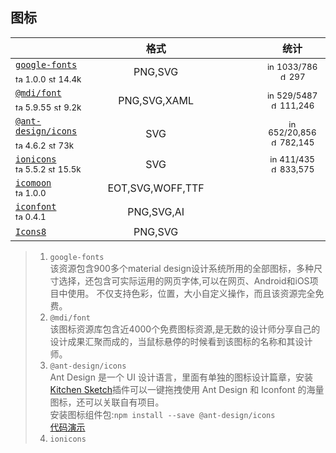 ## 图标

|  | 格式 |  |  |  |  |  | 统计 |
|---|:---:|:---:|:---:|:---:|:---:|:---:|:---:|
| [`google-fonts`](https://material.io/icons/)<div><sub><a href="https://www.npmjs.com/package/google-fonts" target="_blank" title="npm version"><img src="../ReadmeSrc/img/tag.svg" width="12" alt="tag" /></a> 1.0.0</sub> <sub><a href="https://github.com/google/fonts/stargazers" target="_blank" title="stars on Github"><img src="../ReadmeSrc/img/star.svg" width="12" alt="star" /></a> 14.4k</sub></div> | PNG,SVG |  |  |  |  |  | <div><sub><a href="https://github.com/google/fonts/issues" target="_blank" title="open / closed issues"><img src="../ReadmeSrc/img/info.svg" width="12" alt="info" /></a> 1033/786</sub></div><div><sub><a href="https://www.npmjs.com/package/google-fonts" target="_blank" title="weekly downloads"><img src="../ReadmeSrc/img/download.svg" width="12" alt="download" /></a> 297</sub></div> |
| [`@mdi/font`](https://materialdesignicons.com)<div><sub><a href="https://www.npmjs.com/package/@mdi/font" target="_blank" title="npm version"><img src="../ReadmeSrc/img/tag.svg" width="12" alt="tag" /></a> 5.9.55</sub> <sub><a href="https://github.com/Templarian/MaterialDesign/stargazers" target="_blank" title="stars on Github"><img src="../ReadmeSrc/img/star.svg" width="12" alt="star" /></a> 9.2k</sub></div> | PNG,SVG,XAML |  |  |  |  |  | <div><sub><a href="https://github.com/Templarian/MaterialDesign/issues" target="_blank" title="open / closed issues"><img src="../ReadmeSrc/img/info.svg" width="12" alt="info" /></a> 529/5487</sub></div><div><sub><a href="https://www.npmjs.com/package/@mdi/font" target="_blank" title="weekly downloads"><img src="../ReadmeSrc/img/download.svg" width="12" alt="download" /></a> 111,246</sub></div> |
| [`@ant-design/icons`](https://ant.design/components/icon/)<div><sub><a href="https://www.npmjs.com/package/@ant-design/icons" target="_blank" title="npm version"><img src="../ReadmeSrc/img/tag.svg" width="12" alt="tag" /></a> 4.6.2</sub> <sub><a href="https://github.com/ant-design/ant-design/stargazers/" target="_blank" title="stars on Github"><img src="../ReadmeSrc/img/star.svg" width="12" alt="star" /></a> 73k</sub></div> | SVG |  |  |  |  |  | <div><sub><a href="https://github.com/ant-design/ant-design/issues" target="_blank" title="open / closed issues"><img src="../ReadmeSrc/img/info.svg" width="12" alt="info" /></a> 652/20,856</sub></div><div><sub><a href="https://www.npmjs.com/package/@ant-design/icons" target="_blank" title="weekly downloads"><img src="../ReadmeSrc/img/download.svg" width="12" alt="download" /></a> 782,145</sub></div> |
| [`ionicons`](https://ionic.io/ionicons)<div><sub><a href="https://www.npmjs.com/package/ionicons" target="_blank" title="npm version"><img src="../ReadmeSrc/img/tag.svg" width="12" alt="tag" /></a> 5.5.2 </sub> <sub><a href="https://github.com/ionic-team/ionicons/stargazers" target="_blank" title="stars on Github"><img src="../ReadmeSrc/img/star.svg" width="12" alt="star" /></a> 15.5k</sub></div> | SVG |  |  |  |  |  | <div><sub><a href="https://github.com/ionic-team/ionicons/issues" target="_blank" title="open / closed issues"><img src="../ReadmeSrc/img/info.svg" width="12" alt="info" /></a> 411/435</sub></div><div><sub><a href="https://www.npmjs.com/package/ionicons" target="_blank" title="weekly downloads"><img src="../ReadmeSrc/img/download.svg" width="12" alt="download" /></a> 833,575</sub></div> |
| [`icomoon`](https://icomoon.io/)<div><sub><a href="https://www.npmjs.com/package/icomoon" target="_blank" title="npm version"><img src="../ReadmeSrc/img/tag.svg" width="12" alt="tag" /></a> 1.0.0 </sub></div> | EOT,SVG,WOFF,TTF |  |  |  |  |  |  |
| [`iconfont`](https://www.iconfont.cn/)<div><sub><a href="https://www.npmjs.com/package/iconfont" target="_blank" title="npm version"><img src="../ReadmeSrc/img/tag.svg" width="12" alt="tag" /></a> 0.4.1 </sub></div> | PNG,SVG,AI |  |  |  |  |  |  |
| [`Icons8`](http://icons8.com/material-icons/) | PNG,SVG |  |  |  |  |  |  |
>1. `google-fonts`<br>
    该资源包含900多个material design设计系统所用的全部图标，多种尺寸选择，还包含可实际运用的网页字体,可以在网页、Android和iOS项目中使用。 不仅支持色彩，位置，大小自定义操作，而且该资源完全免费。
>2. `@mdi/font`<br>
    该图标资源库包含近4000个免费图标资源,是无数的设计师分享自己的设计成果汇聚而成的，当鼠标悬停的时候看到该图标的名称和其设计师。
>3. `@ant-design/icons`<br>
    Ant Design 是一个 UI 设计语言，里面有单独的图标设计篇章，安装 [Kitchen Sketch](https://kitchen.alipay.com/)插件可以一键拖拽使用 Ant Design 和 Iconfont 的海量图标，还可以关联自有项目。<br>
    安装图标组件包:`npm install --save @ant-design/icons`<br>
    [代码演示](https://ant.design/components/icon-cn/#components-icon-demo-basic)
>4. `ionicons`<br>